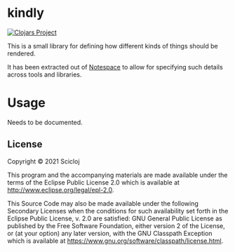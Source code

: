 # kindly

[![Clojars Project](https://img.shields.io/clojars/v/org.scicloj/kindly.svg)](https://clojars.org/org.scicloj/kindly)

This is a small library for defining how different kinds of things should be rendered.

It has been extracted out of [Notespace](github.com/scicloj/notespace) to allow for specifying such details across tools and libraries.

# Usage

Needs to be documented.

## License

Copyright © 2021 Scicloj

This program and the accompanying materials are made available under the
terms of the Eclipse Public License 2.0 which is available at
http://www.eclipse.org/legal/epl-2.0.

This Source Code may also be made available under the following Secondary
Licenses when the conditions for such availability set forth in the Eclipse
Public License, v. 2.0 are satisfied: GNU General Public License as published by
the Free Software Foundation, either version 2 of the License, or (at your
option) any later version, with the GNU Classpath Exception which is available
at https://www.gnu.org/software/classpath/license.html.
